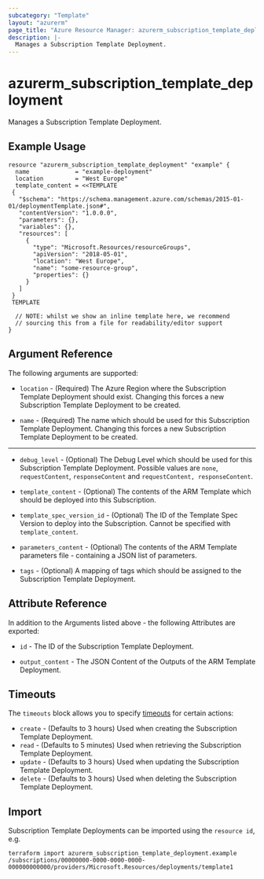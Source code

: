```yaml
---
subcategory: "Template"
layout: "azurerm"
page_title: "Azure Resource Manager: azurerm_subscription_template_deployment"
description: |-
  Manages a Subscription Template Deployment.
---
```


# azurerm_subscription_template_deployment

Manages a Subscription Template Deployment.

## Example Usage

```hcl
resource "azurerm_subscription_template_deployment" "example" {
  name             = "example-deployment"
  location         = "West Europe"
  template_content = <<TEMPLATE
 {
   "$schema": "https://schema.management.azure.com/schemas/2015-01-01/deploymentTemplate.json#",
   "contentVersion": "1.0.0.0",
   "parameters": {},
   "variables": {},
   "resources": [
     {
       "type": "Microsoft.Resources/resourceGroups",
       "apiVersion": "2018-05-01",
       "location": "West Europe",
       "name": "some-resource-group",
       "properties": {}
     }
   ]
 }
 TEMPLATE

  // NOTE: whilst we show an inline template here, we recommend
  // sourcing this from a file for readability/editor support
}
```

## Argument Reference

The following arguments are supported:

* `location` - (Required) The Azure Region where the Subscription Template Deployment should exist. Changing this forces a new Subscription Template Deployment to be created.

* `name` - (Required) The name which should be used for this Subscription Template Deployment. Changing this forces a new Subscription Template Deployment to be created.

---

* `debug_level` - (Optional) The Debug Level which should be used for this Subscription Template Deployment. Possible values are `none`, `requestContent`, `responseContent` and `requestContent, responseContent`.

* `template_content` - (Optional) The contents of the ARM Template which should be deployed into this Subscription.

* `template_spec_version_id` - (Optional) The ID of the Template Spec Version to deploy into the Subscription. Cannot be specified with `template_content`.

* `parameters_content` - (Optional) The contents of the ARM Template parameters file - containing a JSON list of parameters.

* `tags` - (Optional) A mapping of tags which should be assigned to the Subscription Template Deployment.

## Attribute Reference

In addition to the Arguments listed above - the following Attributes are exported:

* `id` - The ID of the Subscription Template Deployment.

* `output_content` - The JSON Content of the Outputs of the ARM Template Deployment.

## Timeouts

The `timeouts` block allows you to specify [timeouts](https://developer.hashicorp.com/terraform/language/resources/configure#define-operation-timeouts) for certain actions:

* `create` - (Defaults to 3 hours) Used when creating the Subscription Template Deployment.
* `read` - (Defaults to 5 minutes) Used when retrieving the Subscription Template Deployment.
* `update` - (Defaults to 3 hours) Used when updating the Subscription Template Deployment.
* `delete` - (Defaults to 3 hours) Used when deleting the Subscription Template Deployment.

## Import

Subscription Template Deployments can be imported using the `resource id`, e.g.

```shell
terraform import azurerm_subscription_template_deployment.example /subscriptions/00000000-0000-0000-0000-000000000000/providers/Microsoft.Resources/deployments/template1
```

